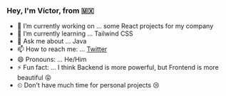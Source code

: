 ### Hey, I'm Víctor, from :mexico:

- 🔭 I’m currently working on ... some React projects for my company
- 🌱 I’m currently learning ... Tailwind CSS
- 💬 Ask me about ... Java
- 📫 How to reach me: ... [Twitter](https://twitter.com/javlaks)
- 😄 Pronouns: ... He/Him
- ⚡ Fun fact: ... I think Backend is more powerful, but Frontend is more beautiful 😝
- ⏲ Don't have much time for personal projects 😢
